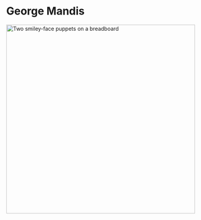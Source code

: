 # George Mandis


<a href="https://george.mand.is"><img src="https://d33wubrfki0l68.cloudfront.net/abf7a83094ae7040ac0d25de2848a9bfe08328c6/1a9ce/media/mes/me-teaching.jpg" alt="Two smiley-face puppets on a breadboard" width="500" style="margin:0 auto"/></a>
